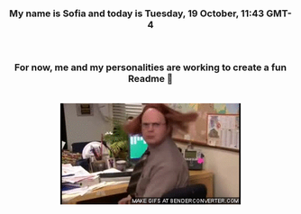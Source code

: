 


<div align="center">
<h3 >My name is Sofia and today is Tuesday, 19 October, 11:43 GMT-4</h3><br>
<h3 >For now, me and my personalities are working to create a fun Readme 👋
</h3><br>
<img src='img/dwight.gif' alt='working...'/>
</div>
